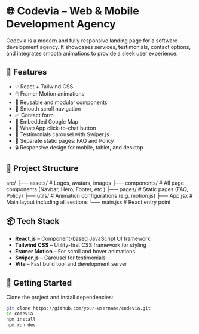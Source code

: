 # 🌐 Codevia – Web & Mobile Development Agency

Codevia is a modern and fully responsive landing page for a software development agency. It showcases services, testimonials, contact options, and integrates smooth animations to provide a sleek user experience.

## 🚀 Features

- 💡 React + Tailwind CSS
- 🖱️ Framer Motion animations
- 🧩 Reusable and modular components
- 🧭 Smooth scroll navigation
- ✅ Contact form
- 📍 Embedded Google Map
- 📱 WhatsApp click-to-chat button
- 🎠 Testimonials carousel with Swiper.js
- 📄 Separate static pages: FAQ and Policy
- 🔒 Responsive design for mobile, tablet, and desktop

## 📁 Project Structure

src/
├── assets/ # Logos, avatars, images
├── components/ # All page components (Navbar, Hero, Footer, etc.)
├── pages/ # Static pages (FAQ, Policy)
├── utils/ # Animation configurations (e.g. motion.js)
├── App.jsx # Main layout including all sections
└── main.jsx # React entry point

## 📦 Tech Stack

- **React.js** – Component-based JavaScript UI framework
- **Tailwind CSS** – Utility-first CSS framework for styling
- **Framer Motion** – For scroll and hover animations
- **Swiper.js** – Carousel for testimonials
- **Vite** – Fast build tool and development server

## 🧪 Getting Started

Clone the project and install dependencies:

```bash
git clone https://github.com/your-username/codevia.git
cd codevia
npm install
npm run dev

